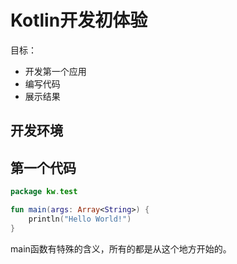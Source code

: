 # Kotlin开发初体验

目标：

- 开发第一个应用
- 编写代码
- 展示结果

## 开发环境

## 第一个代码

```kotlin
package kw.test

fun main(args: Array<String>) {
    println("Hello World!")
}
```

main函数有特殊的含义，所有的都是从这个地方开始的。
